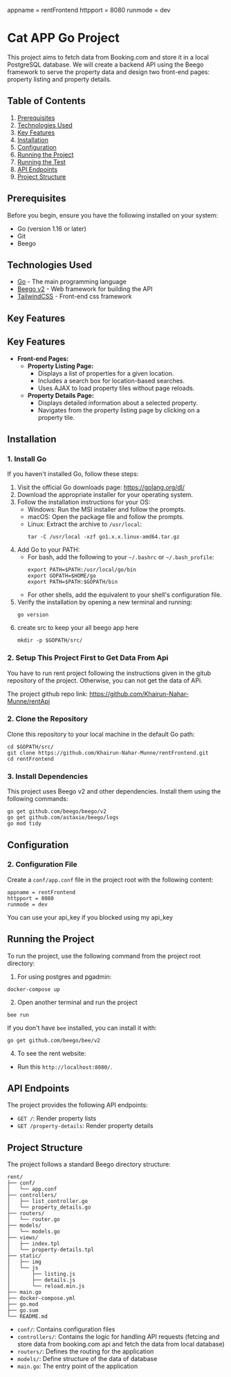 appname = rentFrontend
httpport = 8080
runmode = dev
# Cat APP Go Project

This project aims to fetch data from Booking.com and store it in a local PostgreSQL database. We will create a backend API using the Beego framework to serve the property data and design two front-end pages: property listing and property details.

## Table of Contents

1. [Prerequisites](#prerequisites)
2. [Technologies Used](#technologies-used)
3. [Key Features](#key-features)
4. [Installation](#installation)
5. [Configuration](#configuration)
6. [Running the Project](#running-the-project)
6. [Running the Test](#running-the-test)
7. [API Endpoints](#api-endpoints)
8. [Project Structure](#project-structure)
## Prerequisites

Before you begin, ensure you have the following installed on your system:

- Go (version 1.16 or later)
- Git
- Beego

## Technologies Used

- [Go](https://golang.org/) - The main programming language
- [Beego v2](https://github.com/beego/beego) - Web framework for building the API
- [TailwindCSS](https://tailwindcss.com/) - Front-end css framework


## Key Features

## Key Features
- **Front-end Pages:**
  - **Property Listing Page:**
    - Displays a list of properties for a given location.
    - Includes a search box for location-based searches.
    - Uses AJAX to load property tiles without page reloads.
  - **Property Details Page:**
    - Displays detailed information about a selected property.
    - Navigates from the property listing page by clicking on a property tile.

## Installation

### 1. Install Go

If you haven't installed Go, follow these steps:

1. Visit the official Go downloads page: https://golang.org/dl/
2. Download the appropriate installer for your operating system.
3. Follow the installation instructions for your OS:
   - Windows: Run the MSI installer and follow the prompts.
   - macOS: Open the package file and follow the prompts.
   - Linux: Extract the archive to `/usr/local`:
     ```
     tar -C /usr/local -xzf go1.x.x.linux-amd64.tar.gz
     ```
4. Add Go to your PATH:
   - For bash, add the following to your `~/.bashrc` or `~/.bash_profile`:
     ```
     export PATH=$PATH:/usr/local/go/bin
     export GOPATH=$HOME/go
     export PATH=$PATH:$GOPATH/bin
     ```
   - For other shells, add the equivalent to your shell's configuration file.
5. Verify the installation by opening a new terminal and running:
      ```
      go version
      ```
6. create src to keep your  all beego app here
      ```
      mkdir -p $GOPATH/src/
      ```
### 2. Setup This Project First to Get Data From Api

You have to run rent project following the instructions given in the gitub repository of the project. Otherwise, you can not get the data of APi.

The  project github repo link: https://github.com/Khairun-Nahar-Munne/rentApi

### 2. Clone the Repository

Clone this repository to your local machine in the default Go path:

```
cd $GOPATH/src/ 
git clone https://github.com/Khairun-Nahar-Munne/rentFrontend.git
cd rentFrontend
```

### 3. Install Dependencies

This project uses Beego v2 and other dependencies. Install them using the following commands:

```
go get github.com/beego/beego/v2
go get github.com/astaxie/beego/logs
go mod tidy
```


## Configuration

### 2. Configuration File

Create a `conf/app.conf` file in the project root with the following content:

```
appname = rentFrontend
httpport = 8080
runmode = dev
```
You can use your api_key if you blocked using my api_key
## Running the Project

To run the project, use the following command from the project root directory:

1. For using postgres and pgadmin:
```
docker-compose up
```
2. Open another terminal and run the project

```
bee run
```

If you don't have `bee` installed, you can install it with:

```
go get github.com/beego/bee/v2
```

4. To see the rent website: 
- Run this `http://localhost:8080/`.


## API Endpoints

The project provides the following API endpoints:

- `GET /`: Render property lists
- `GET /property-details`: Render property details

## Project Structure

The project follows a standard Beego directory structure:

```
rent/
├── conf/
│   └── app.conf
├── controllers/
│   ├── list_controller.go
│   └── property_details.go
├── routers/
│   └── router.go
├── models/
│   └── models.go
├── views/
│   ├── index.tpl
│   └── property-details.tpl
├── static/
│   ├── img
│   └── js
│       ├── listing.js
│       ├── details.js
│       └── reload.min.js
├── main.go
├── docker-compose.yml
├── go.mod
├── go.sum
└── README.md
```

- `conf/`: Contains configuration files
- `controllers/`: Contains the logic for handling API requests (fetcing and store data from booking.com api and fetch the data from local database)
- `routers/`: Defines the routing for the application
- `models/`: Define structure of the data of database
- `main.go`: The entry point of the application

